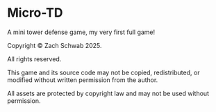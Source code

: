 # Micro-TD
A mini tower defense game, my very first full game!



Copyright © Zach Schwab 2025.

All rights reserved.

This game and its source code may not be copied, redistributed, or modified without written permission from the author.

All assets are protected by copyright law and may not be used without permission.
